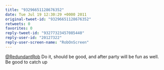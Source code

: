 ```yaml
---
title: "93296651128676352"
date: Tue Jul 19 12:30:29 +0000 2011
original-tweet-id: "93296651128676352"
retweets: 0
favorites: 0
reply-tweet-id: "93277323457085440"
reply-user-id: "20127322"
reply-user-screen-name: "RobOnScreen"
---
```

<a href="https://twitter.com/RedundantRob">@RedundantRob</a> Do it, should be good, and after party will be fun as well. Be good to catch up
